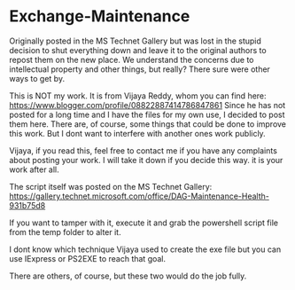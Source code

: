 # Exchange-Maintenance

Originally posted in the MS Technet Gallery but was lost in the stupid decision to shut everything down and leave it to the original authors to repost them on the new place. We understand the concerns due to intellectual property and other things, but really? There sure were other ways to get by.

This is NOT my work. It is from Vijaya Reddy, whom you can find here: https://www.blogger.com/profile/08822887414786847861
Since he has not posted for a long time and I have the files for my own use, I decided to post them here.
There are, of course, some things that could be done to improve this work.
But I dont want to interfere with another ones work publicly.

Vijaya, if you read this, feel free to contact me if you have any complaints about posting your work.
I will take it down if you decide this way. it is your work after all.

The script itself was posted on the MS Technet Gallery: https://gallery.technet.microsoft.com/office/DAG-Maintenance-Health-931b75d8

If you want to tamper with it, execute it and grab the powershell script file from the temp folder to alter it.

I dont know which technique Vijaya used to create the exe file but you can use IExpress or PS2EXE to reach that goal.

There are others, of course, but these two would do the job fully.
